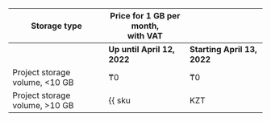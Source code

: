 | Storage type| Price for 1 GB per month, </br>with VAT | | 
| ----- | ----- | --- |
| | **Up until April 12, 2022** | **Starting  April 13, 2022** |
| Project storage volume,  <10 GB | ₸0 | ₸0 |
| Project storage volume,  >10 GB | {{ sku|KZT|nbs.network-nvme.allocated|month|string }} | ₸ ? |
